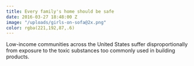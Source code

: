 ```yaml
---
title: Every family's home should be safe
date: 2016-03-27 18:48:00 Z
image: "/uploads/girls-on-sofa@2x.png"
color: rgba(221,192,87,.6)
---
```


Low-income communities across the United States suffer disproportionally from exposure to the toxic substances too commonly used in building products.